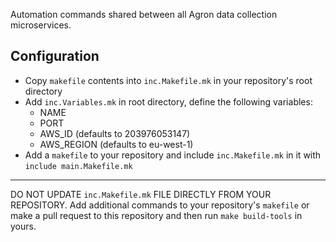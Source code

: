 Automation commands shared between all Agron data collection microservices.

## Configuration
- Copy `makefile` contents into `inc.Makefile.mk` in your repository's root directory
- Add `inc.Variables.mk` in root directory, define the following variables:
  - NAME
  - PORT
  - AWS_ID (defaults to 203976053147)
  - AWS_REGION (defaults to eu-west-1)
- Add a `makefile` to your repository and include `inc.Makefile.mk` in it with `include main.Makefile.mk`

***
DO NOT UPDATE `inc.Makefile.mk` FILE DIRECTLY FROM YOUR REPOSITORY. Add additional commands to your repository's `makefile` or make a pull request to this repository and then run `make build-tools` in yours.